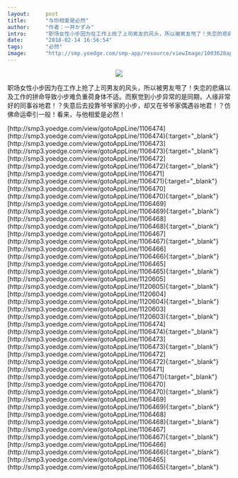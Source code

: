 ```yaml
---
layout:     post
title:      "与你相爱是必然"
author:     "作者：一井かずみ"
intro:      "职场女性小步因为在工作上抢了上司男友的风头，所以被男友甩了！失恋的悲痛以及工作的拼命导致小步难负重荷身体不适。而察觉到小步异常的是同期，人缘非常好的同事谷地君！？失意后去投靠爷爷家的小步，却又在爷爷家偶遇谷地君！？仿佛命运牵引一般！看来，与他相爱是必然！"
date:       "2018-02-14 16:56:54"
tags:       "必然"
image:      "http://smp.yoedge.com/smp-app/resource/viewImage/1003628appline.png"
---
```

<div style="text-align: center">
<p><img src="http://smp.yoedge.com/smp-app/resource/viewImage/1003628appline.png"/></p>
</div>
<p class="post-meta">
<span>职场女性小步因为在工作上抢了上司男友的风头，所以被男友甩了！失恋的悲痛以及工作的拼命导致小步难负重荷身体不适。而察觉到小步异常的是同期，人缘非常好的同事谷地君！？失意后去投靠爷爷家的小步，却又在爷爷家偶遇谷地君！？仿佛命运牵引一般！看来，与他相爱是必然！</span>
</p>
[http://smp3.yoedge.com/view/gotoAppLine/1106474](http://smp3.yoedge.com/view/gotoAppLine/1106474){:target="_blank"}
[http://smp3.yoedge.com/view/gotoAppLine/1106473](http://smp3.yoedge.com/view/gotoAppLine/1106473){:target="_blank"}
[http://smp3.yoedge.com/view/gotoAppLine/1106472](http://smp3.yoedge.com/view/gotoAppLine/1106472){:target="_blank"}
[http://smp3.yoedge.com/view/gotoAppLine/1106471](http://smp3.yoedge.com/view/gotoAppLine/1106471){:target="_blank"}
[http://smp3.yoedge.com/view/gotoAppLine/1106470](http://smp3.yoedge.com/view/gotoAppLine/1106470){:target="_blank"}
[http://smp3.yoedge.com/view/gotoAppLine/1106469](http://smp3.yoedge.com/view/gotoAppLine/1106469){:target="_blank"}
[http://smp3.yoedge.com/view/gotoAppLine/1106468](http://smp3.yoedge.com/view/gotoAppLine/1106468){:target="_blank"}
[http://smp3.yoedge.com/view/gotoAppLine/1106467](http://smp3.yoedge.com/view/gotoAppLine/1106467){:target="_blank"}
[http://smp3.yoedge.com/view/gotoAppLine/1106466](http://smp3.yoedge.com/view/gotoAppLine/1106466){:target="_blank"}
[http://smp3.yoedge.com/view/gotoAppLine/1106465](http://smp3.yoedge.com/view/gotoAppLine/1106465){:target="_blank"}
[http://smp3.yoedge.com/view/gotoAppLine/1120605](http://smp3.yoedge.com/view/gotoAppLine/1120605){:target="_blank"}
[http://smp3.yoedge.com/view/gotoAppLine/1120604](http://smp3.yoedge.com/view/gotoAppLine/1120604){:target="_blank"}
[http://smp3.yoedge.com/view/gotoAppLine/1120603](http://smp3.yoedge.com/view/gotoAppLine/1120603){:target="_blank"}
[http://smp3.yoedge.com/view/gotoAppLine/1106474](http://smp3.yoedge.com/view/gotoAppLine/1106474){:target="_blank"}
[http://smp3.yoedge.com/view/gotoAppLine/1106473](http://smp3.yoedge.com/view/gotoAppLine/1106473){:target="_blank"}
[http://smp3.yoedge.com/view/gotoAppLine/1106472](http://smp3.yoedge.com/view/gotoAppLine/1106472){:target="_blank"}
[http://smp3.yoedge.com/view/gotoAppLine/1106471](http://smp3.yoedge.com/view/gotoAppLine/1106471){:target="_blank"}
[http://smp3.yoedge.com/view/gotoAppLine/1106470](http://smp3.yoedge.com/view/gotoAppLine/1106470){:target="_blank"}
[http://smp3.yoedge.com/view/gotoAppLine/1106469](http://smp3.yoedge.com/view/gotoAppLine/1106469){:target="_blank"}
[http://smp3.yoedge.com/view/gotoAppLine/1106468](http://smp3.yoedge.com/view/gotoAppLine/1106468){:target="_blank"}
[http://smp3.yoedge.com/view/gotoAppLine/1106467](http://smp3.yoedge.com/view/gotoAppLine/1106467){:target="_blank"}
[http://smp3.yoedge.com/view/gotoAppLine/1106466](http://smp3.yoedge.com/view/gotoAppLine/1106466){:target="_blank"}
[http://smp3.yoedge.com/view/gotoAppLine/1106465](http://smp3.yoedge.com/view/gotoAppLine/1106465){:target="_blank"}


